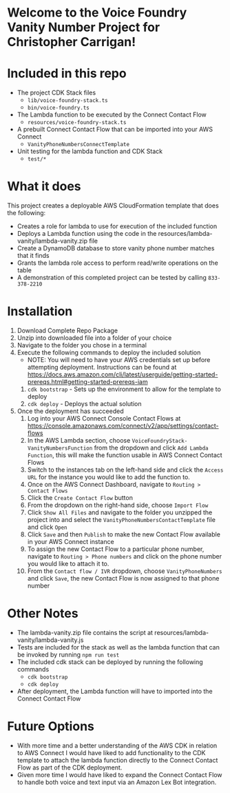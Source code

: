 # Welcome to the Voice Foundry Vanity Number Project for Christopher Carrigan!

# Included in this repo
* The project CDK Stack files
    - `lib/voice-foundry-stack.ts`
    - `bin/voice-foundry.ts`
* The Lambda function to be executed by the Connect Contact Flow
    - `resources/voice-foundry-stack.ts`
* A prebuilt Connect Contact Flow that can be imported into your AWS Connect
    - `VanityPhoneNumbersConnectTemplate`
* Unit testing for the lambda function and CDK Stack
    - `test/*`

# What it does
This project creates a deployable AWS CloudFormation template that does the following:
* Creates a role for lambda to use for execution of the included function
* Deploys a Lambda function using the code in the resources/lambda-vanity/lambda-vanity.zip file
* Create a DynamoDB database to store vanity phone number matches that it finds
* Grants the lambda role access to perform read/write operations on the table
* A demonstration of this completed project can be tested by calling `833-378-2210`

# Installation
1. Download Complete Repo Package
2. Unzip into downloaded file into a folder of your choice
3. Navigate to the folder you chose in a terminal
4. Execute the following commands to deploy the included solution
   * NOTE: You will need to have your AWS credentials set up before attempting deployment.  Instructions can be found at https://docs.aws.amazon.com/cli/latest/userguide/getting-started-prereqs.html#getting-started-prereqs-iam
   1. `cdk bootstrap` - Sets up the environment to allow for the template to deploy
   2. `cdk deploy` - Deploys the actual solution
5. Once the deployment has succeeded
   1. Log into your AWS Connect Console Contact Flows at https://console.amazonaws.com/connect/v2/app/settings/contact-flows
   2. In the AWS Lambda section, choose `VoiceFoundryStack-VanityNumbersFunction` from the dropdown and click `Add Lambda Function`, this will make the function usable in AWS Connect Contact Flows
   3. Switch to the instances tab on the left-hand side and click the `Access URL` for the instance you would like to add the function to.
   4. Once on the AWS Connect Dashboard, navigate to `Routing > Contact Flows`
   5. Click the `Create Contact Flow` button
   6. From the dropdown on the right-hand side, choose `Import Flow`
   7. Click `Show All Files` and navigate to the folder you unzipped the project into and select the `VanityPhoneNumbersContactTemplate` file and click `Open`
   8. Click `Save` and then `Publish` to make the new Contact Flow available in your AWS Connect instance
   9. To assign the new Contact Flow to a particular phone number, navigate to `Routing > Phone numbers` and click on the phone number you would like to attach it to.
   10. From the `Contact flow / IVR` dropdown, choose `VanityPhoneNumbers` and click `Save`, the new Contact Flow is now assigned to that phone number  

# Other Notes
* The lambda-vanity.zip file contains the script at resources/lambda-vanity/lambda-vanity.js
* Tests are included for the stack as well as the lambda function that can be invoked by running `npm run test`
* The included cdk stack can be deployed by running the following commands
    - `cdk bootstrap`
    - `cdk deploy`
* After deployment, the Lambda function will have to imported into the Connect Contact Flow

# Future Options
* With more time and a better understanding of the AWS CDK in relation to AWS Connect
  I would have liked to add functionality to the CDK template to attach the lambda function
  directly to the Connect Contact Flow as part of the CDK deployment.
* Given more time I would have liked to expand the Connect Contact Flow to handle both voice and text input via an 
  Amazon Lex Bot integration.  

